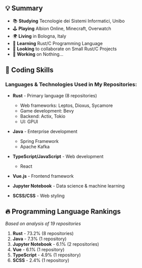 ## 💡 Summary

* 📚 <b>Studying</b> Tecnologie dei Sistemi Informatici, Unibo
* 🕹️ <b>Playing</b> Albion Online, Minecraft, Overwatch
* 🌍 <b>Living</b> in Bologna, Italy
* 🌱 <b>Learning</b> Rust/C Programming Language
* 👯 <b>Looking</b> to collaborate on Small Rust/C Projects
* 🔭 <b>Working</b> on Nothing...

## 🗿 Coding Skills

### Languages & Technologies Used in My Repositories:

- **Rust** - Primary language (8 repositories)
  - Web frameworks: Leptos, Dioxus, Sycamore
  - Game development: Bevy
  - Backend: Actix, Tokio
  - UI: GPUI
  
- **Java** - Enterprise development
  - Spring Framework
  - Apache Kafka
  
- **TypeScript/JavaScript** - Web development
  - React
  
- **Vue.js** - Frontend framework
  
- **Jupyter Notebook** - Data science & machine learning
  
- **SCSS/CSS** - Web styling

## 🔥 Programming Language Rankings

*Based on analysis of 19 repositories*

1. **Rust** - 73.2% (8 repositories)
2. **Java** - 7.3% (1 repository)  
3. **Jupyter Notebook** - 6.1% (2 repositories)
4. **Vue** - 6.1% (1 repository)
5. **TypeScript** - 4.9% (1 repository)
6. **SCSS** - 2.4% (1 repository)


